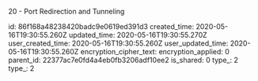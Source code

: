 20 - Port Redirection and Tunneling

id: 86f168a48238420badc9e0619ed391d3
created_time: 2020-05-16T19:30:55.260Z
updated_time: 2020-05-16T19:30:55.270Z
user_created_time: 2020-05-16T19:30:55.260Z
user_updated_time: 2020-05-16T19:30:55.260Z
encryption_cipher_text: 
encryption_applied: 0
parent_id: 22377ac7e0fd4a4eb0fb3206adf10ee2
is_shared: 0
type_: 2
type_: 2